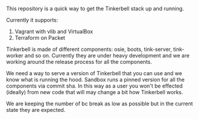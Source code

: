 This repository is a quick way to get the Tinkerbell stack up and running.

Currently it supports:

1. Vagrant with vlib and VirtualBox
2. Terraform on Packet

Tinkerbell is made of different components: osie, boots, tink-server,
tink-worker and so on. Currently they are under heavy development and we are
working around the release process for all the components.

We need a way to serve a version of Tinkerbell that you can use and we know what
is running the hood. Sandbox runs a pinned version for all the components via
commit sha. In this way as a user you won't be effected (ideally) from new code
that will may change a bit how Tinkerbell works.

We are keeping the number of bc break as low as possible but in the current
state they are expected.
